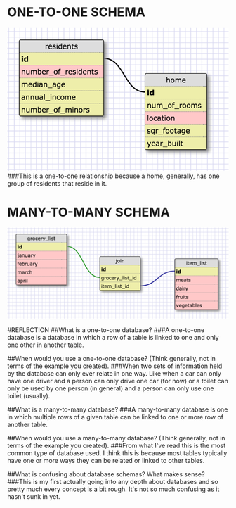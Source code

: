 # ONE-TO-ONE SCHEMA
![one-to-one schema](imgs/one-to-one-schema.png)
###This is a one-to-one relationship because a home, generally, has one group of residents that reside in it.

# MANY-TO-MANY SCHEMA
![many-to-many-schema](imgs/many-to-many-schema.png)

#REFLECTION
##What is a one-to-one database?
###A one-to-one database is a database in which a row of a table is linked to one and only one other in another table.

##When would you use a one-to-one database? (Think generally, not in terms of the example you created).
###When two sets of information held by the database can only ever relate in one way. Like when a car can only have one driver and a person can only drive one car (for now) or a toilet can only be used by one person (in general) and a person can only use one toilet (usually).

##What is a many-to-many database?
###A many-to-many database is one in which multiple rows of a given table can be linked to one or more row of another table.

##When would you use a many-to-many database? (Think generally, not in terms of the example you created).
###From what I've read this is the most common type of database used. I think this is because most tables typically have one or more ways they can be related or linked to other tables.

##What is confusing about database schemas? What makes sense?
###This is my first actually going into any depth about databases and so pretty much every concept is a bit rough. It's not so much confusing as it hasn't sunk in yet.